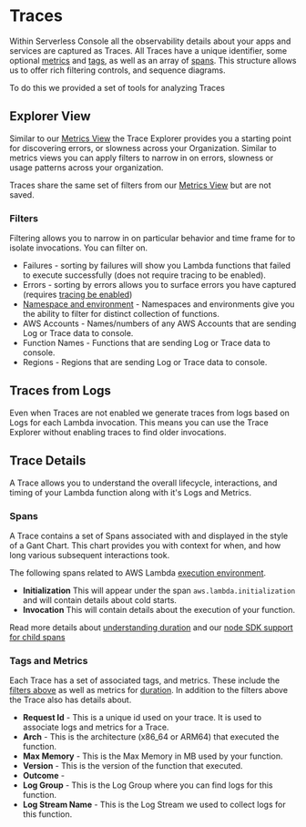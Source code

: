 <!--
title: Traces
menuText: Traces
description: Using Explorer and understanding Traces and Spans.
menuOrder: 7
-->
# Traces

Within Serverless Console all the observability details about your apps and services are
captured as Traces. All Traces have a unique identifier, some optional
[metrics](metrics.md) and [tags](tags.md), as well as an array of [spans](#spans).
This structure allows us to offer rich filtering controls, and sequence diagrams.  

To do this we provided a set of tools for analyzing Traces

## Explorer View

Similar to our [Metrics View](metrics.md) the Trace Explorer provides you a
starting point for discovering errors, or slowness across your Organization.
Similar to metrics views you can apply filters to narrow in on errors, slowness
or usage patterns across your organization. 

Traces share the same set of filters from our [Metrics View](metrics.md) but are
not saved.

### Filters
Filtering allows you to narrow in on particular behavior and time frame for 
to isolate invocations. You can filter on.

* Failures - sorting by failures will show you Lambda functions that failed to execute successfully (does not require tracing to be enabled).
* Errors - sorting by errors allows you to surface errors you have captured (requires [tracing be enabled](../integrations/enable-monitoring-features.md#enabling-traces))
* [Namespace and environment](../glossary.md#namespace) - Namespaces and environments give you the ability to filter for distinct collection of functions. 
* AWS Accounts - Names/numbers of any AWS Accounts that are sending Log or Trace data to console.
* Function Names - Functions that are sending Log or Trace data to console.
* Regions - Regions that are sending Log or Trace data to console.


## Traces from Logs
Even when Traces are not enabled we generate traces from logs based on Logs for 
each Lambda invocation. This means you can use the Trace Explorer without enabling
traces to find older invocations.

## Trace Details
A Trace allows you to understand the overall lifecycle, interactions, and
timing of your Lambda function along with it's Logs and Metrics.  

### Spans
A Trace contains a set of Spans associated with and displayed in the style of a 
Gant Chart. This chart provides you with context for when, and 
how long various subsequent interactions took. 

The following spans related to AWS Lambda [execution environment](https://docs.aws.amazon.com/lambda/latest/dg/lambda-runtime-environment.html).

* **Initialization** This will appear under the span `aws.lambda.initialization` and will contain details about cold starts.
* **Invocation** This will contain details about the execution of your function. 

Read more details about [understanding duration](./duration.md) and our
[node SDK support for child spans](../integrations/data-sources-and-roles.md#supported-child-spans)

### Tags and Metrics
Each Trace has a set of associated tags, and metrics. These include the [filters above](#filters) as well as metrics for [duration](./duration.md). In addition to the filters above the Trace also has details about.

* **Request Id** - This is a unique id used on your trace. It is used to associate logs and metrics for a Trace.
* **Arch** - This is the architecture (x86_64 or ARM64) that executed the function.
* **Max Memory** - This is the Max Memory in MB used by your function.
* **Version** - This is the version of the function that executed.
* **Outcome** - 
* **Log Group** - This is the Log Group where you can find logs for this function.
* **Log Stream Name** - This is the Log Stream we used to collect logs for this function.






